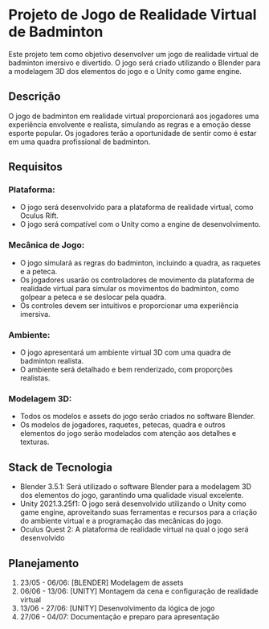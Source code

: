 # Projeto de Jogo de Realidade Virtual de Badminton

Este projeto tem como objetivo desenvolver um jogo de realidade virtual de badminton imersivo e divertido. O jogo será criado utilizando o Blender para a modelagem 3D dos elementos do jogo e o Unity como game engine.

## Descrição

O jogo de badminton em realidade virtual proporcionará aos jogadores uma experiência envolvente e realista, simulando as regras e a emoção desse esporte popular. Os jogadores terão a oportunidade de sentir como é estar em uma quadra profissional de badminton.

## Requisitos
### Plataforma: 
<ul>
  <li>O jogo será desenvolvido para a plataforma de realidade virtual, como Oculus Rift.</li>
  <li>O jogo será compatível com o Unity como a engine de desenvolvimento.</li>
</ul>

### Mecânica de Jogo:
<ul>
  <li>O jogo simulará as regras do badminton, incluindo a quadra, as raquetes e a peteca.</li>
  <li>Os jogadores usarão os controladores de movimento da plataforma de realidade virtual para simular os movimentos do badminton, como golpear a peteca e se deslocar pela quadra.</li>
  <li>Os controles devem ser intuitivos e proporcionar uma experiência imersiva. </li>
</ul>

### Ambiente:
<ul>
  <li>O jogo apresentará um ambiente virtual 3D com uma quadra de badminton realista.</li>
  <li>O ambiente será detalhado e bem renderizado, com proporções realistas.</li>
</ul>

### Modelagem 3D:
<ul>
  <li>Todos os modelos e assets do jogo serão criados no software Blender.</li>
  <li>Os modelos de jogadores, raquetes, petecas, quadra e outros elementos do jogo serão modelados com atenção aos detalhes e texturas.</li>
</ul>

## Stack de Tecnologia
<ul>
  <li>Blender 3.5.1: Será utilizado o software Blender para a modelagem 3D dos elementos do jogo, garantindo uma qualidade visual excelente.</li>
  <li>Unity 2021.3.25f1: O jogo será desenvolvido utilizando o Unity como game engine, aproveitando suas ferramentas e recursos para a criação do ambiente virtual e a programação das mecânicas do jogo.</li>
  <li>Oculus Quest 2: A plataforma de realidade virtual na qual o jogo será desenvolvido</li>
</ul>

## Planejamento
<ol>
  <li>23/05 - 06/06: [BLENDER] Modelagem de assets</li>
  <li>06/06 - 13/06: [UNITY] Montagem da cena e configuração de realidade virtual</li>
  <li>13/06 - 27/06: [UNITY] Desenvolvimento da lógica de jogo</li>
  <li>27/06 - 04/07: Documentação e preparo para apresentação</li>
</ol>
